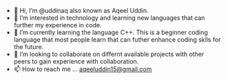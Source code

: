 - 👋 Hi, I’m @uddinaq also known as Aqeel Uddin.
- 👀 I’m interested in technology and learning new languages that can further my experience in code.
- 🌱 I’m currently learning the language C++. This is a beginner coding language that most people learn that can futher enhance coding sklls for the future.
- 💞️ I’m looking to collaborate on differnt available projects with other peers to gain experience with collaboration. 
- 📫 How to reach me ... aqeeluddin15@gmail.com
<!---
uddinaq/uddinaq is a ✨ special ✨ repository because its `README.md` (this file) appears on your GitHub profile.
You can click the Preview link to take a look at your changes.
--->
